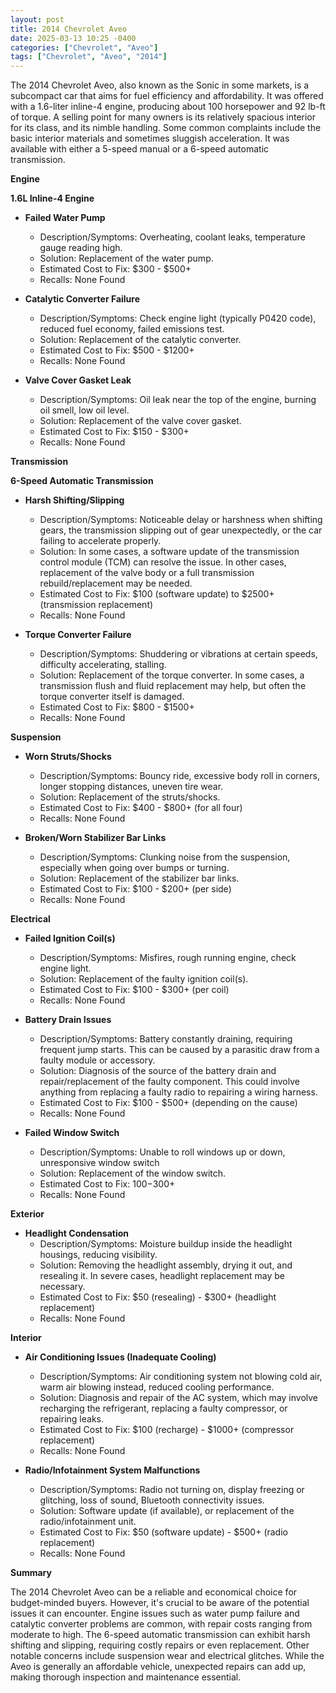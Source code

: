 ```yaml
---
layout: post
title: 2014 Chevrolet Aveo
date: 2025-03-13 10:25 -0400
categories: ["Chevrolet", "Aveo"]
tags: ["Chevrolet", "Aveo", "2014"]
---
```

The 2014 Chevrolet Aveo, also known as the Sonic in some markets, is a subcompact car that aims for fuel efficiency and affordability. It was offered with a 1.6-liter inline-4 engine, producing about 100 horsepower and 92 lb-ft of torque. A selling point for many owners is its relatively spacious interior for its class, and its nimble handling. Some common complaints include the basic interior materials and sometimes sluggish acceleration. It was available with either a 5-speed manual or a 6-speed automatic transmission.

**Engine**

**1.6L Inline-4 Engine**

* **Failed Water Pump**
    * Description/Symptoms: Overheating, coolant leaks, temperature gauge reading high.
    * Solution: Replacement of the water pump.
    * Estimated Cost to Fix: $300 - $500+
    * Recalls: None Found

* **Catalytic Converter Failure**
    * Description/Symptoms: Check engine light (typically P0420 code), reduced fuel economy, failed emissions test.
    * Solution: Replacement of the catalytic converter.
    * Estimated Cost to Fix: $500 - $1200+
    * Recalls: None Found

* **Valve Cover Gasket Leak**
    * Description/Symptoms: Oil leak near the top of the engine, burning oil smell, low oil level.
    * Solution: Replacement of the valve cover gasket.
    * Estimated Cost to Fix: $150 - $300+
    * Recalls: None Found

**Transmission**

**6-Speed Automatic Transmission**

* **Harsh Shifting/Slipping**
    * Description/Symptoms: Noticeable delay or harshness when shifting gears, the transmission slipping out of gear unexpectedly, or the car failing to accelerate properly.
    * Solution: In some cases, a software update of the transmission control module (TCM) can resolve the issue. In other cases, replacement of the valve body or a full transmission rebuild/replacement may be needed.
    * Estimated Cost to Fix: $100 (software update) to $2500+ (transmission replacement)
    * Recalls: None Found

* **Torque Converter Failure**
    * Description/Symptoms: Shuddering or vibrations at certain speeds, difficulty accelerating, stalling.
    * Solution: Replacement of the torque converter. In some cases, a transmission flush and fluid replacement may help, but often the torque converter itself is damaged.
    * Estimated Cost to Fix: $800 - $1500+
    * Recalls: None Found

**Suspension**

* **Worn Struts/Shocks**
    * Description/Symptoms: Bouncy ride, excessive body roll in corners, longer stopping distances, uneven tire wear.
    * Solution: Replacement of the struts/shocks.
    * Estimated Cost to Fix: $400 - $800+ (for all four)
    * Recalls: None Found

* **Broken/Worn Stabilizer Bar Links**
    * Description/Symptoms: Clunking noise from the suspension, especially when going over bumps or turning.
    * Solution: Replacement of the stabilizer bar links.
    * Estimated Cost to Fix: $100 - $200+ (per side)
    * Recalls: None Found

**Electrical**

* **Failed Ignition Coil(s)**
    * Description/Symptoms: Misfires, rough running engine, check engine light.
    * Solution: Replacement of the faulty ignition coil(s).
    * Estimated Cost to Fix: $100 - $300+ (per coil)
    * Recalls: None Found

* **Battery Drain Issues**
    * Description/Symptoms: Battery constantly draining, requiring frequent jump starts. This can be caused by a parasitic draw from a faulty module or accessory.
    * Solution: Diagnosis of the source of the battery drain and repair/replacement of the faulty component. This could involve anything from replacing a faulty radio to repairing a wiring harness.
    * Estimated Cost to Fix: $100 - $500+ (depending on the cause)
    * Recalls: None Found

* **Failed Window Switch**
    * Description/Symptoms: Unable to roll windows up or down, unresponsive window switch
    * Solution: Replacement of the window switch.
    * Estimated Cost to Fix: $100-$300+
    * Recalls: None Found

**Exterior**

* **Headlight Condensation**
    * Description/Symptoms: Moisture buildup inside the headlight housings, reducing visibility.
    * Solution: Removing the headlight assembly, drying it out, and resealing it. In severe cases, headlight replacement may be necessary.
    * Estimated Cost to Fix: $50 (resealing) - $300+ (headlight replacement)
    * Recalls: None Found

**Interior**

* **Air Conditioning Issues (Inadequate Cooling)**
    * Description/Symptoms: Air conditioning system not blowing cold air, warm air blowing instead, reduced cooling performance.
    * Solution: Diagnosis and repair of the AC system, which may involve recharging the refrigerant, replacing a faulty compressor, or repairing leaks.
    * Estimated Cost to Fix: $100 (recharge) - $1000+ (compressor replacement)
    * Recalls: None Found

* **Radio/Infotainment System Malfunctions**
    * Description/Symptoms: Radio not turning on, display freezing or glitching, loss of sound, Bluetooth connectivity issues.
    * Solution: Software update (if available), or replacement of the radio/infotainment unit.
    * Estimated Cost to Fix: $50 (software update) - $500+ (radio replacement)
    * Recalls: None Found

**Summary**

The 2014 Chevrolet Aveo can be a reliable and economical choice for budget-minded buyers. However, it's crucial to be aware of the potential issues it can encounter. Engine issues such as water pump failure and catalytic converter problems are common, with repair costs ranging from moderate to high. The 6-speed automatic transmission can exhibit harsh shifting and slipping, requiring costly repairs or even replacement. Other notable concerns include suspension wear and electrical glitches. While the Aveo is generally an affordable vehicle, unexpected repairs can add up, making thorough inspection and maintenance essential.

